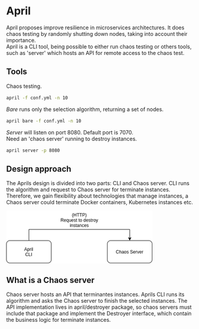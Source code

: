 # April

April proposes improve resilience in microservices architectures. It
does chaos testing by randomly shutting down nodes, taking into account 
their importance.  
April is a CLI tool, being possible to either run chaos testing or others tools,
such as 'server' which hosts an API for remote access to the chaos test.

## Tools
Chaos testing.  
```bash 
april -f conf.yml -n 10
```  

*Bare* runs only the selection algorithm, returning a set of nodes.  
```bash 
april bare -f conf.yml -n 10  
```  

*Server* will listen on port 8080. Default port is 7070.  
Need an 'chaos server' running to destroy instances.   
```bash 
april server -p 8080  
``` 

## Design approach 
The Aprils design is divided into two parts: CLI and Chaos server. CLI runs the algorithm and request to Chaos server for terminate instances. 
Therefore, we gain flexibility about technologies that manage instances, a Chaos server could terminate Docker containers, Kubernetes instances etc.  

![Aprils design](./res/aprils-diagram-1.png)  

## What is a Chaos server
Chaos server hosts an API that terminantes instances. Aprils CLI runs its algorithm and asks the Chaos server to finish 
the selected instances. The API implementation lives in april/destroyer package, so chaos servers must include that package and
implement the Destroyer interface, which contain the business logic for terminate instances. 